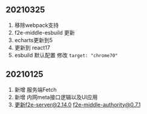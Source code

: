 ## 20210325
1. 移除webpack支持
2. f2e-middle-esbuild 更新
3. echarts更新到5
4. 更新到 react17
5. esbuild 默认配置 修改 `target: "chrome70"`

## 20210125
1. 新增 服务端Fetch
2. 新增 内网meta接口逻辑以及UI应用
3. 更新f2e-server@2.14.0 f2e-middle-authority@0.7.1
